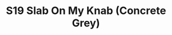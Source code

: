 ---
title: S19 Slab On My Knab (Concrete Grey)
permalink: "/teams/concrete-grey"
members:
- Caleb Anderson
- John Boyd (QB)
- Ken Green
- Okan Koc
- Alonzo Mable (Captain)
- Marek Malysa
- Del McSpadden
- Alex Payne
- Ethan Rudolph
- Bryan Sanders
- Alexander Schaps
- Daniel Vladimer
- Antonio Hardy
teamid: 7029
name: S19 Slab On My Knab
color: Concrete Grey
division: ''
---